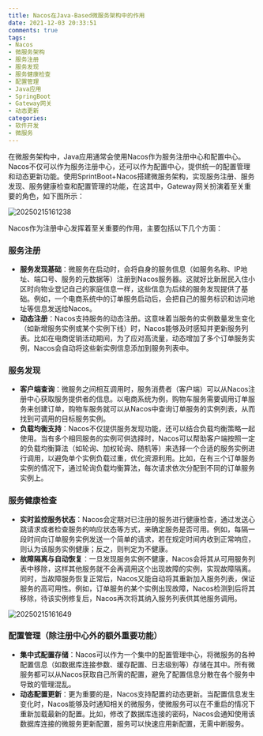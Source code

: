 ```yaml
---
title: Nacos在Java-Based微服务架构中的作用
date: 2021-12-03 20:33:51
comments: true
tags:
- Nacos
- 微服务架构
- 服务注册
- 服务发现
- 服务健康检查
- 配置管理
- Java应用
- SpringBoot
- Gateway网关
- 动态更新
categories:
- 软件开发
- 微服务
---
```



在微服务架构中，Java应用通常会使用Nacos作为服务注册中心和配置中心。Nacos不仅可以作为服务注册中心，还可以作为配置中心，提供统一的配置管理和动态更新功能。使用SprintBoot+Nacos搭建微服务架构，实现服务注册、服务发现、服务健康检查和配置管理的功能，在这其中，Gateway网关扮演着至关重要的角色，如下图所示：

![20250215161238](https://s2.loli.net/2025/02/15/QKTo37pnuwvHjyl.png)

Nacos作为注册中心发挥着至关重要的作用，主要包括以下几个方面：

### 服务注册
- **服务发现基础**：微服务在启动时，会将自身的服务信息（如服务名称、IP地址、端口号、服务的元数据等）注册到Nacos服务器。这就好比新居民入住小区时向物业登记自己的家庭信息一样，这些信息为后续的服务发现提供了基础。例如，一个电商系统中的订单服务启动后，会把自己的服务标识和访问地址等信息发送给Nacos。
- **动态注册**：Nacos支持服务的动态注册。这意味着当服务的实例数量发生变化（如新增服务实例或某个实例下线）时，Nacos能够及时感知并更新服务列表。比如在电商促销活动期间，为了应对高流量，动态增加了多个订单服务实例，Nacos会自动将这些新实例信息添加到服务列表中。

### 服务发现
- **客户端查询**：微服务之间相互调用时，服务消费者（客户端）可以从Nacos注册中心获取服务提供者的信息。以电商系统为例，购物车服务需要调用订单服务来创建订单，购物车服务就可以从Nacos中查询订单服务的实例列表，从而找到可调用的目标服务实例。
- **负载均衡支持**：Nacos不仅提供服务发现功能，还可以结合负载均衡策略一起使用。当有多个相同服务的实例可供选择时，Nacos可以帮助客户端按照一定的负载均衡算法（如轮询、加权轮询、随机等）来选择一个合适的服务实例进行调用，以避免单个实例负载过重，优化资源利用。比如，在有三个订单服务实例的情况下，通过轮询负载均衡算法，每次请求依次分配到不同的订单服务实例上。

### 服务健康检查
- **实时监控服务状态**：Nacos会定期对已注册的服务进行健康检查，通过发送心跳请求或者检查服务的响应状态等方式，来确定服务是否可用。例如，每隔一段时间向订单服务实例发送一个简单的请求，若在规定时间内收到正常响应，则认为该服务实例健康；反之，则判定为不健康。
- **故障隔离与自动恢复**：一旦发现服务实例不健康，Nacos会将其从可用服务列表中移除，这样其他服务就不会再调用这个出现故障的实例，实现故障隔离。同时，当故障服务恢复正常后，Nacos又能自动将其重新加入服务列表，保证服务的高可用性。例如，订单服务的某个实例出现故障，Nacos检测到后将其移除，待该实例修复后，Nacos再次将其纳入服务列表供其他服务调用。


![20250215161649](https://s2.loli.net/2025/02/15/OVMaABTcG7xWNlR.png)

### 配置管理（除注册中心外的额外重要功能）
- **集中式配置存储**：Nacos可以作为一个集中的配置管理中心，将微服务的各种配置信息（如数据库连接参数、缓存配置、日志级别等）存储在其中。所有微服务都可以从Nacos获取自己所需的配置，避免了配置信息分散在各个服务中导致的管理混乱。
- **动态配置更新**：更为重要的是，Nacos支持配置的动态更新。当配置信息发生变化时，Nacos能够及时通知相关的微服务，使微服务可以在不重启的情况下重新加载最新的配置。比如，修改了数据库连接的密码，Nacos会通知使用该数据库连接的微服务更新配置，服务可以快速应用新配置，无需中断服务。


